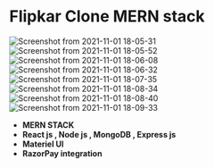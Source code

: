 
# Flipkar Clone MERN stack 

  
![Screenshot from 2021-11-01 18-05-31](https://user-images.githubusercontent.com/91063960/139678469-c631005a-9c20-4321-8022-24f4573427b7.png)
![Screenshot from 2021-11-01 18-05-52](https://user-images.githubusercontent.com/91063960/139678483-ca95e74e-44a5-422c-9cac-4bfe463215ef.png)
![Screenshot from 2021-11-01 18-06-08](https://user-images.githubusercontent.com/91063960/139678489-03130e57-7e0b-4bb0-96f6-f4ec85b8efbe.png)
![Screenshot from 2021-11-01 18-06-32](https://user-images.githubusercontent.com/91063960/139678548-e58c550e-51c5-4695-a0c3-d6563737548a.png)
![Screenshot from 2021-11-01 18-07-35](https://user-images.githubusercontent.com/91063960/139678663-177aedd5-e622-4441-871b-e0af7be1e363.png)
![Screenshot from 2021-11-01 18-08-34](https://user-images.githubusercontent.com/91063960/139678729-432bb265-9d98-4a2d-8c27-d66eb2f09b26.png)
![Screenshot from 2021-11-01 18-08-40](https://user-images.githubusercontent.com/91063960/139678735-0ac4e3e8-591d-4652-8965-22c830fa94db.png)
![Screenshot from 2021-11-01 18-09-33](https://user-images.githubusercontent.com/91063960/139678737-8d069f75-9d7f-44ff-8e37-4be34ebc95cd.png)

  

  - **MERN STACK** 
  - **React js , Node js , MongoDB , Express js** 
  - **Materiel UI**
  - **RazorPay integration**  




